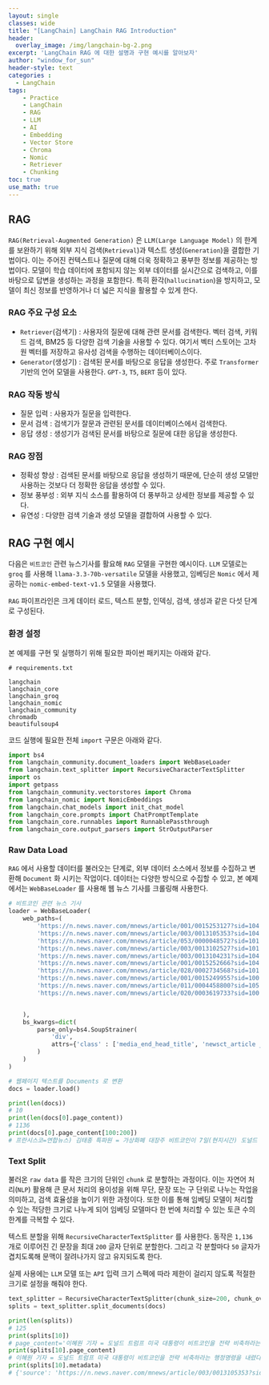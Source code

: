 ```yaml
--- 
layout: single
classes: wide
title: "[LangChain] LangChain RAG Introduction"
header:
  overlay_image: /img/langchain-bg-2.png
excerpt: 'LangChain RAG 에 대한 설명과 구현 예시를 알아보자'
author: "window_for_sun"
header-style: text
categories :
  - LangChain
tags:
    - Practice
    - LangChain
    - RAG
    - LLM
    - AI
    - Embedding
    - Vector Store
    - Chroma
    - Nomic
    - Retriever
    - Chunking
toc: true
use_math: true
---  
```


## RAG
`RAG(Retrieval-Augmented Generation)` 은 `LLM(Large Language Model)` 의 한계를 보완하기 위해 외부 지식 검색(`Retrieval`)과 
텍스트 생성(`Generation`)을 결합한 기법이다. 
이는 주어진 컨텍스트나 질문에 대해 더욱 정확하고 풍부한 정보를 제공하는 방법이다. 
모델이 학습 데이터에 포함되지 않는 외부 데이터를 실시간으로 검색하고, 
이를 바탕으로 답변을 생성하는 과정을 포함한다. 
특히 환각(`hallucination`)을 방지하고, 모델이 최신 정보를 반영하거나 더 넓은 지식을 활용할 수 있게 한다.  

### RAG 주요 구성 요소
- `Retriever`(검색기) : 사용자의 질문에 대해 관련 문서를 검색한다. 벡터 검색, 키워드 검색, BM25 등 다양한 검색 기술을 사용할 수 있다. 여기서 벡터 스토어는 고차원 벡터를 저장하고 유사성 검색을 수행하는 데이터베이스이다. 
- `Generator`(생성기) : 검색된 문서를 바탕으로 응답을 생성한다. 주로 `Transformer` 기반의 언어 모델을 사용한다. `GPT-3`, `T5`, `BERT` 등이 있다.

### RAG 작동 방식
- 질문 입력 : 사용자가 질문을 입력한다. 
- 문서 검색 : 검색기가 잘문과 관련된 문서를 데이터베이스에서 검색한다. 
- 응답 생성 : 생성기가 검색된 문서를 바탕으로 질문에 대한 응답을 생성한다. 

### RAG 장점
- 정확성 향상 : 검색된 문서를 바탕으로 응답을 생성하기 때문에, 단순히 생성 모델만 사용하는 것보다 더 정확한 응답을 생성할 수 있다. 
- 정보 풍부성 : 외부 지식 소스를 활용하여 더 풍부하고 상세한 정보를 제공할 수 있다. 
- 유연성 : 다양한 검색 기술과 생성 모델을 결합하여 사용할 수 있다. 


## RAG 구현 예시
다음은 `비트코인` 관련 뉴스기사를 활요해 `RAG` 모델을 구현한 예시이다. 
`LLM` 모델로는 `groq` 를 사용해 `llama-3.3-70b-versatile` 모델을 사용했고, 
임베딩은 `Nomic` 에서 제공하는 `nomic-embed-text-v1.5` 모델을 사용했다. 

`RAG` 파이프라인은 크게 데이터 로드, 텍스트 분할, 인덱싱, 검색, 생성과 같은 다섯 단계로 구성된다. 

### 환경 설정
본 예제를 구현 및 실행하기 위해 필요한 파이썬 패키지는 아래와 같다.  

```text
# requirements.txt

langchain
langchain_core
langchain_groq
langchain_nomic
langchain_community
chromadb
beautifulsoup4

```  

코드 실행에 필요한 전체 `import` 구문은 아래와 같다. 

```python
import bs4
from langchain_community.document_loaders import WebBaseLoader
from langchain.text_splitter import RecursiveCharacterTextSplitter
import os
import getpass
from langchain_community.vectorstores import Chroma
from langchain_nomic import NomicEmbeddings
from langchain.chat_models import init_chat_model
from langchain_core.prompts import ChatPromptTemplate
from langchain_core.runnables import RunnablePassthrough
from langchain_core.output_parsers import StrOutputParser
```


### Raw Data Load
`RAG` 에서 사용할 데이터를 불러오는 단계로, 
외부 데이터 소스에서 정보를 수집하고 변환해 `Document` 화 시키는 작업이다. 
데이터는 다양한 방식으로 수집할 수 있고, 본 예제에서는 `WebBaseLoader` 를 사용해 웹 뉴스 기사를 크롤링해 사용한다. 


```python
# 비트코인 관련 뉴스 기사
loader = WebBaseLoader(
    web_paths=(
        'https://n.news.naver.com/mnews/article/001/0015253127?sid=104',
        'https://n.news.naver.com/mnews/article/003/0013105353?sid=104',
        'https://n.news.naver.com/mnews/article/053/0000048572?sid=101',
        'https://n.news.naver.com/mnews/article/003/0013102527?sid=101',
        'https://n.news.naver.com/mnews/article/003/0013104231?sid=104',
        'https://n.news.naver.com/mnews/article/001/0015252666?sid=104',
        'https://n.news.naver.com/mnews/article/028/0002734568?sid=101',
        'https://n.news.naver.com/mnews/article/001/0015249955?sid=100',
        'https://n.news.naver.com/mnews/article/011/0004458800?sid=105',
        'https://n.news.naver.com/mnews/article/020/0003619733?sid=100'


    ),
    bs_kwargs=dict(
        parse_only=bs4.SoupStrainer(
            'div',
            attrs={'class' : ['media_end_head_title', 'newsct_article _article_body']}
        )
    )
)

# 웹페이지 텍스트를 Documents 로 변환
docs = loader.load()

print(len(docs))
# 10
print(len(docs[0].page_content))
# 1136
print(docs[0].page_content[100:200])
# 프란시스코=연합뉴스) 김태종 특파원 = 가상화폐 대장주 비트코인이 7일(현지시간) 도널드 트럼프 미국 대통령이 주재한 첫 '디지털 자산 서밋'에도 하락세를 벗어나지 못하고 있다.
```  

### Text Split
불러온 `raw data` 를 작은 크기의 단위인 `chunk` 로 분할하는 과정이다. 
이는 자연어 처리(`NLP`) 활용해 큰 문서 처리의 용이성을 위해 무단, 문장 또는 구 단위로 나누는 작업을 의미하고, 검색 효율성을 높이기 위한 과정이다. 
또한 이를 통해 임베딩 모델이 처리할 수 있는 적당한 크기로 나누게 되어 임베딩 모델마다 한 번에 처리할 수 있는 토큰 수의 한계를 극복할 수 있다. 

텍스트 분할을 위해 `RecursiveCharacterTextSplitter` 를 사용한다. 
동작은 `1,136` 개로 이루어진 긴 문장을 최대 `200` 글자 단위로 분할한다. 
그리고 각 분할마다 `50` 글자가 겹치도록해 문맥이 잘려나가지 않고 유지되도록 한다.  

실제 사용에는 `LLM` 모델 또는 `API` 입력 크기 스펙에 따라 제한이 걸리지 않도록 적절한 크기로 설정을 해줘야 한다.  

```python
text_splitter = RecursiveCharacterTextSplitter(chunk_size=200, chunk_overlap=50)
splits = text_splitter.split_documents(docs)

print(len(splits))
# 125
print(splits[10])
# page_content='이혜원 기자 = 도널드 트럼프 미국 대통령이 비트코인을 전략 비축하라는 행정명령을 내렸다.트럼프 대통령의 암호화폐 차르인 데이비드 색스는 6일(현지 시간) 소셜미디어 엑스(X, 옛 트위터)를 통해 "트럼프 대통령이 비트코인 전략 비축을 수립하라는 행정명령에 서명했다"고 밝혔다.색스는 "이번 비축은 민형사상 절차로 몰수된 연방 정부 보유 비트코인으로 구성될' metadata={'source': 'https://n.news.naver.com/mnews/article/003/0013105353?sid=104'}
print(splits[10].page_content)
# 이혜원 기자 = 도널드 트럼프 미국 대통령이 비트코인을 전략 비축하라는 행정명령을 내렸다.트럼프 대통령의 암호화폐 차르인 데이비드 색스는 6일(현지 시간) 소셜미디어 엑스(X, 옛 트위터)를 통해 "트럼프 대통령이 비트코인 전략 비축을 수립하라는 행정명령에 서명했다"고 밝혔다.색스는 "이번 비축은 민형사상 절차로 몰수된 연방 정부 보유 비트코인으로 구성될
print(splits[10].metadata)
# {'source': 'https://n.news.naver.com/mnews/article/003/0013105353?sid=104'}
```  

